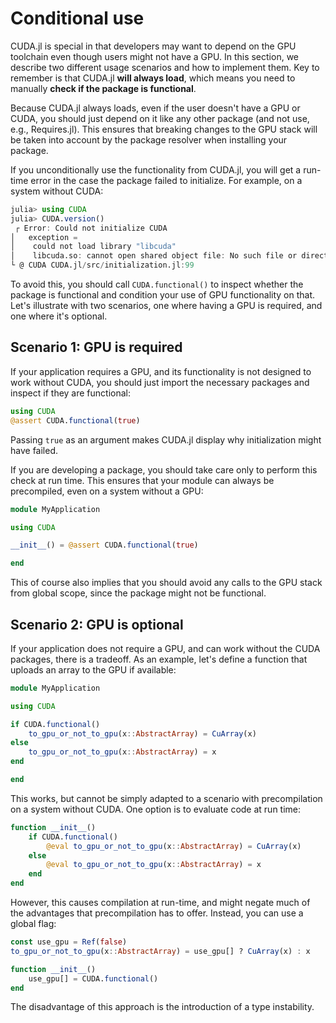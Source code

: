 # Conditional use

CUDA.jl is special in that developers may want to depend on the GPU toolchain even though
users might not have a GPU. In this section, we describe two different usage scenarios and
how to implement them. Key to remember is that CUDA.jl **will always load**, which means you
need to manually **check if the package is functional**.

Because CUDA.jl always loads, even if the user doesn't have a GPU or CUDA, you should just
depend on it like any other package (and not use, e.g., Requires.jl). This ensures that
breaking changes to the GPU stack will be taken into account by the package resolver when
installing your package.

If you unconditionally use the functionality from CUDA.jl, you will get a run-time error
in the case the package failed to initialize. For example, on a system without CUDA:

```julia
julia> using CUDA
julia> CUDA.version()
 ┌ Error: Could not initialize CUDA
│   exception =
│    could not load library "libcuda"
│    libcuda.so: cannot open shared object file: No such file or directory
└ @ CUDA CUDA.jl/src/initialization.jl:99
```

To avoid this, you should call `CUDA.functional()` to inspect whether the package is
functional and condition your use of GPU functionality on that. Let's illustrate with two
scenarios, one where having a GPU is required, and one where it's optional.


## Scenario 1: GPU is required

If your application requires a GPU, and its functionality is not designed to work without
CUDA, you should just import the necessary packages and inspect if they are functional:

```julia
using CUDA
@assert CUDA.functional(true)
```

Passing `true` as an argument makes CUDA.jl display why initialization might have failed.

If you are developing a package, you should take care only to perform this check at run
time. This ensures that your module can always be precompiled, even on a system without a
GPU:

```julia
module MyApplication

using CUDA

__init__() = @assert CUDA.functional(true)

end
```

This of course also implies that you should avoid any calls to the GPU stack from global
scope, since the package might not be functional.


## Scenario 2: GPU is optional

If your application does not require a GPU, and can work without the CUDA packages, there is
a tradeoff. As an example, let's define a function that uploads an array to the GPU if
available:

```julia
module MyApplication

using CUDA

if CUDA.functional()
    to_gpu_or_not_to_gpu(x::AbstractArray) = CuArray(x)
else
    to_gpu_or_not_to_gpu(x::AbstractArray) = x
end

end
```

This works, but cannot be simply adapted to a scenario with precompilation on a system
without CUDA. One option is to evaluate code at run time:

```julia
function __init__()
    if CUDA.functional()
        @eval to_gpu_or_not_to_gpu(x::AbstractArray) = CuArray(x)
    else
        @eval to_gpu_or_not_to_gpu(x::AbstractArray) = x
    end
end
```

However, this causes compilation at run-time, and might negate much of the advantages that
precompilation has to offer. Instead, you can use a global flag:

```julia
const use_gpu = Ref(false)
to_gpu_or_not_to_gpu(x::AbstractArray) = use_gpu[] ? CuArray(x) : x

function __init__()
    use_gpu[] = CUDA.functional()
end
```

The disadvantage of this approach is the introduction of a type instability.

